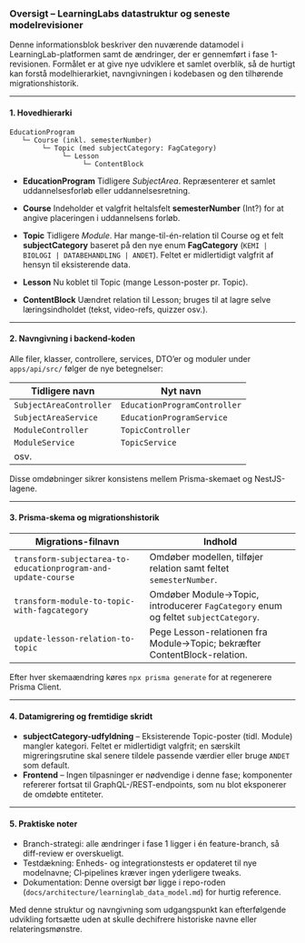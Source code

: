 ### Oversigt – LearningLabs datastruktur og seneste modelrevisioner

Denne informationsblok beskriver den nuværende datamodel i LearningLab-platformen samt de ændringer, der er gennemført i fase 1-revisionen. Formålet er at give nye udviklere et samlet overblik, så de hurtigt kan forstå modelhierarkiet, navngivningen i kodebasen og den tilhørende migrationshistorik.

---

#### 1. Hovedhierarki

```
EducationProgram
   └─ Course (inkl. semesterNumber)
        └─ Topic (med subjectCategory: FagCategory)
             └─ Lesson
                  └─ ContentBlock
```

* **EducationProgram**
  Tidligere *SubjectArea*. Repræsenterer et samlet uddannelsesforløb eller uddannelsesretning.

* **Course**
  Indeholder et valgfrit heltalsfelt **semesterNumber** (Int?) for at angive placeringen i uddannelsens forløb.

* **Topic**
  Tidligere *Module*. Har mange-til-én-relation til Course og et felt **subjectCategory** baseret på den nye enum **FagCategory**
  (`KEMI | BIOLOGI | DATABEHANDLING | ANDET`). Feltet er midlertidigt valgfrit af hensyn til eksisterende data.

* **Lesson**
  Nu koblet til Topic (mange Lesson-poster pr. Topic).

* **ContentBlock**
  Uændret relation til Lesson; bruges til at lagre selve læringsindholdet (tekst, video-refs, quizzer osv.).

---

#### 2. Navngivning i backend‐koden

Alle filer, klasser, controllere, services, DTO’er og moduler under `apps/api/src/` følger de nye betegnelser:

| Tidligere navn          | Nyt navn                     |
| ----------------------- | ---------------------------- |
| `SubjectAreaController` | `EducationProgramController` |
| `SubjectAreaService`    | `EducationProgramService`    |
| `ModuleController`      | `TopicController`            |
| `ModuleService`         | `TopicService`               |
| osv.                    |                              |

Disse omdøbninger sikrer konsistens mellem Prisma-skemaet og NestJS-lagene.

---

#### 3. Prisma-skema og migrationshistorik

| Migrations-filnavn                                            | Indhold                                                                            |
| ------------------------------------------------------------- | ---------------------------------------------------------------------------------- |
| `transform-subjectarea-to-educationprogram-and-update-course` | Omdøber modellen, tilføjer relation samt feltet `semesterNumber`.                  |
| `transform-module-to-topic-with-fagcategory`                  | Omdøber Module→Topic, introducerer `FagCategory` enum og feltet `subjectCategory`. |
| `update-lesson-relation-to-topic`                             | Pege Lesson-relationen fra Module→Topic; bekræfter ContentBlock-relation.          |

Efter hver skemaændring køres `npx prisma generate` for at regenerere Prisma Client.

---

#### 4. Datamigrering og fremtidige skridt

* **subjectCategory-udfyldning** – Eksisterende Topic-poster (tidl. Module) mangler kategori. Feltet er midlertidigt valgfrit; en særskilt migreringsrutine skal senere tildele passende værdier eller bruge `ANDET` som default.
* **Frontend** – Ingen tilpasninger er nødvendige i denne fase; komponenter refererer fortsat til GraphQL-/REST-endpoints, som nu blot eksponerer de omdøbte entiteter.

---

#### 5. Praktiske noter

* Branch-strategi: alle ændringer i fase 1 ligger i én feature-branch, så diff-review er overskueligt.
* Testdækning: Enheds- og integrationstests er opdateret til nye modelnavne; CI‐pipelines kræver ingen yderligere tweaks.
* Dokumentation: Denne oversigt bør ligge i repo-roden (`docs/architecture/learninglab_data_model.md`) for hurtig reference.

Med denne struktur og navngivning som udgangspunkt kan efterfølgende udvikling fortsætte uden at skulle dechifrere historiske navne eller relateringsmønstre.
